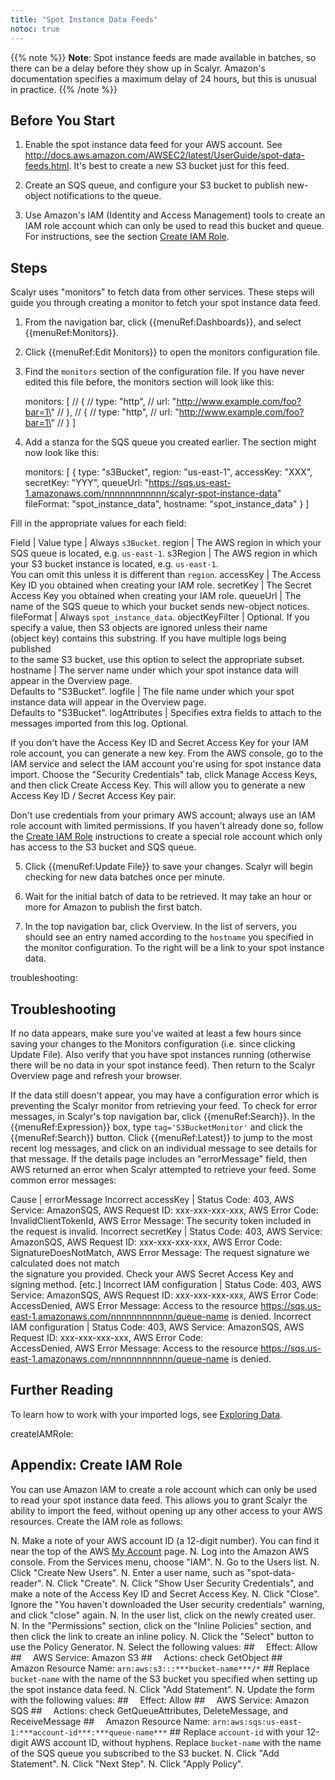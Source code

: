 ```yaml
---
title: "Spot Instance Data Feeds"
notoc: true
---
```


{{% note %}}
__Note__: Spot instance feeds are made available in batches, so there can be a delay before
they show up in Scalyr. Amazon's documentation specifies a maximum delay of 24 hours, but this is
unusual in practice.
{{% /note %}}

## Before You Start

1. Enable the spot instance data feed for your AWS account. See
http://docs.aws.amazon.com/AWSEC2/latest/UserGuide/spot-data-feeds.html. It's best to create a new
S3 bucket just for this feed.

2. Create an SQS queue, and configure your S3 bucket to publish new-object notifications to the queue.

3. Use Amazon's IAM (Identity and Access Management) tools to create an IAM role account which can only be
used to read this bucket and queue. For instructions, see the section [Create IAM Role](#createIAMRole).


## Steps

Scalyr uses "monitors" to fetch data from other services. These steps will guide you
through creating a monitor to fetch your spot instance data feed.

1. From the navigation bar, click {{menuRef:Dashboards}}, and select {{menuRef:Monitors}}.

2. Click {{menuRef:Edit Monitors}} to open the monitors configuration file.

3. Find the ``monitors`` section of the configuration file. If you have never edited this file before,
the monitors section will look like this:

      monitors: [
        // {
        //   type:        \"http\",
        //   url:         \"http://www.example.com/foo?bar=1\"
        // },
        // {
        //   type:        \"http\",
        //   url:         \"http://www.example.com/foo?bar=1\"
        // }
      ]

4. Add a stanza for the SQS queue you created earlier. The section might now look like this:

      monitors: [
        {
          type: "s3Bucket",
          region: "us-east-1",
          accessKey: "XXX",
          secretKey: "YYY",
          queueUrl: "https://sqs.us-east-1.amazonaws.com/nnnnnnnnnnnn/scalyr-spot-instance-data"
          fileFormat: "spot_instance_data",
          hostname: "spot_instance_data"
        }
      ]

Fill in the appropriate values for each field:

Field                       | Value
type                        | Always ``s3Bucket``.
region                      | The AWS region in which your SQS queue is located, e.g. ``us-east-1``.
s3Region                    | The AWS region in which your S3 bucket instance is located, e.g. ``us-east-1``. \
                                     You can omit this unless it is different than ``region``.
accessKey                   | The Access Key ID you obtained when creating your IAM role.
secretKey                   | The Secret Access Key you obtained when creating your IAM role.
queueUrl                    | The name of the SQS queue to which your bucket sends new-object notices.
fileFormat                  | Always ``spot_instance_data``.
objectKeyFilter             | Optional. If you specify a value, then S3 objects are ignored unless their name \
                                     (object key) contains this substring. If you have multiple logs being published \
                                     to the same S3 bucket, use this option to select the appropriate subset.
hostname                    | The server name under which your spot instance data will appear in the Overview page. \
                                     Defaults to "S3Bucket".
logfile                     | The file name under which your spot instance data will appear in the Overview page. \
                                     Defaults to "S3Bucket".
logAttributes               | Specifies extra fields to attach to the messages imported from this log. Optional.

If you don't have the Access Key ID and Secret Access Key for your IAM role account, you can generate a new key. From
the AWS console, go to the IAM service and select the IAM account you're using for spot instance data import. Choose the
"Security Credentials" tab, click Manage Access Keys, and then click Create Access Key. This will allow you to generate
a new Access Key ID / Secret Access Key pair.

Don't use credentials from your primary AWS account; always use an IAM role account with limited permissions. If
you haven't already done so, follow the [Create IAM Role](#createIAMRole) instructions to create a special role
account which only has access to the S3 bucket and SQS queue.

5. Click {{menuRef:Update File}} to save your changes. Scalyr will begin checking for new data batches once per minute.

6. Wait for the initial batch of data to be retrieved. It may take an hour or more for Amazon to publish the
first batch.

7. In the top navigation bar, click Overview. In the list of servers, you should see an entry named according to the
``hostname`` you specified in the monitor configuration. To the right will be a link to your spot instance data.


troubleshooting: <Troubleshooting>
## Troubleshooting

If no data appears, make sure you've waited at least a few hours since saving your changes to the Monitors
configuration (i.e. since clicking Update File). Also verify that you have spot instances running (otherwise there
will be no data in your spot instance feed). Then return to the Scalyr Overview page and refresh your browser.

If the data still doesn't appear, you may have a configuration error which is preventing the Scalyr monitor from retrieving
your feed. To check for error messages, in Scalyr's top navigation bar, click {{menuRef:Search}}. In the
{{menuRef:Expression}} box, type ``tag='S3BucketMonitor'`` and click the {{menuRef:Search}} button. Click {{menuRef:Latest}}
to jump to the most recent log messages, and click on an individual message to see details for that message. If the details
page includes an "errorMessage" field, then AWS returned an error when Scalyr attempted to retrieve your feed. Some common error
messages:

Cause                       | errorMessage
Incorrect accessKey         | Status Code: 403, AWS Service: AmazonSQS, AWS Request ID: xxx-xxx-xxx-xxx, AWS Error Code: \
                                     InvalidClientTokenId, AWS Error Message: The security token included in the request is invalid.
Incorrect secretKey         | Status Code: 403, AWS Service: AmazonSQS, AWS Request ID: xxx-xxx-xxx-xxx, AWS Error Code: \
                                     SignatureDoesNotMatch, AWS Error Message: The request signature we calculated does not match \
                                     the signature you provided. Check your AWS Secret Access Key and signing method. [etc.]
Incorrect IAM configuration | Status Code: 403, AWS Service: AmazonSQS, AWS Request ID: xxx-xxx-xxx-xxx, AWS Error Code: \
                                     AccessDenied, AWS Error Message: Access to the resource https://sqs.us-east-1.amazonaws.com/nnnnnnnnnnnn/queue-name is denied.
Incorrect IAM configuration | Status Code: 403, AWS Service: AmazonSQS, AWS Request ID: xxx-xxx-xxx-xxx, AWS Error Code: \
                                     AccessDenied, AWS Error Message: Access to the resource https://sqs.us-east-1.amazonaws.com/nnnnnnnnnnnn/queue-name is denied.


## Further Reading

To learn how to work with your imported logs, see [Exploring Data](/help/view).


createIAMRole: <Create IAM Role>
## Appendix: Create IAM Role

You can use Amazon IAM to create a role account which can only be used to read your spot instance data feed. This allows
you to grant Scalyr the ability to import the feed, without opening up any other access to your AWS resources. Create
the IAM role as follows:

N. Make a note of your AWS account ID (a 12-digit number). You can find it near the top of the AWS
   [My Account](https://portal.aws.amazon.com/gp/aws/manageYourAccount) page.
N. Log into the Amazon AWS console. From the Services menu, choose "IAM".
N. Go to the Users list.
N. Click "Create New Users".
N. Enter a user name, such as "spot-data-reader".
N. Click "Create".
N. Click "Show User Security Credentials", and make a note of the Access Key ID and Secret Access Key.
N. Click "Close". Ignore the "You haven't downloaded the User security credentials" warning, and click "close" again.
N. In the user list, click on the newly created user.
N. In the "Permissions" section, click on the "Inline Policies" section, and then click the link to create an inline policy.
N. Click the "Select" button to use the Policy Generator.
N. Select the following values: ##
   ``  ``Effect: Allow                                              ##
   ``  ``AWS Service: Amazon S3                                     ##
   ``  ``Actions: check GetObject                                   ##
   ``  ``Amazon Resource Name: ``arn:aws:s3:::***bucket-name***/*`` ##
  Replace ``bucket-name`` with the name of the S3 bucket you specified when setting up the spot instance data feed.
N. Click "Add Statement".
N. Update the form with the following values: ##
   ``  ``Effect: Allow                                              ##
   ``  ``AWS Service: Amazon SQS                                    ##
   ``  ``Actions: check GetQueueAttributes, DeleteMessage, and ReceiveMessage            ##
   ``  ``Amazon Resource Name: ``arn:aws:sqs:us-east-1:***account-id***:***queue-name***`` ##
  Replace ``account-id`` with your 12-digit AWS account ID, without hyphens. Replace ``bucket-name`` with the name of
  the SQS queue you subscribed to the S3 bucket.
N. Click "Add Statement".
N. Click "Next Step".
N. Click "Apply Policy".
